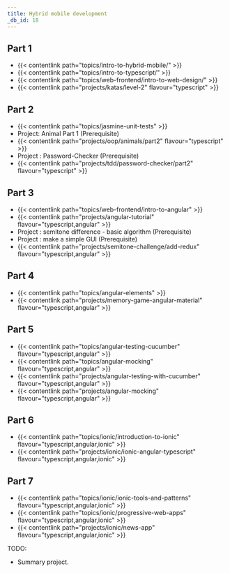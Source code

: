 ```yaml
---
title: Hybrid mobile development
_db_id: 18
---
```


## Part 1

- {{< contentlink path="topics/intro-to-hybrid-mobile/" >}}
- {{< contentlink path="topics/intro-to-typescript/" >}}
- {{< contentlink path="topics/web-frontend/intro-to-web-design/" >}}
- {{< contentlink path="projects/katas/level-2" flavour="typescript" >}}

## Part 2

- {{< contentlink path="topics/jasmine-unit-tests" >}}
- Project: Animal Part 1 (Prerequisite)
- {{< contentlink path="projects/oop/animals/part2" flavour="typescript" >}}
- Project : Password-Checker (Prerequisite)
- {{< contentlink path="projects/tdd/password-checker/part2" flavour="typescript" >}}

## Part 3

- {{< contentlink path="topics/web-frontend/intro-to-angular" >}}
- {{< contentlink path="projects/angular-tutorial" flavour="typescript,angular" >}}
- Project : semitone difference - basic algorithm (Prerequisite)
- Project : make a simple GUI (Prerequisite)
- {{< contentlink path="projects/semitone-challenge/add-redux" flavour="typescript,angular" >}}

## Part 4

- {{< contentlink path="topics/angular-elements" >}}
- {{< contentlink path="projects/memory-game-angular-material" flavour="typescript,angular" >}}

## Part 5

- {{< contentlink path="topics/angular-testing-cucumber" flavour="typescript,angular" >}}
- {{< contentlink path="topics/angular-mocking" flavour="typescript,angular" >}}
- {{< contentlink path="projects/angular-testing-with-cucumber" flavour="typescript,angular" >}}
- {{< contentlink path="projects/angular-mocking" flavour="typescript,angular" >}}

## Part 6

- {{< contentlink path="topics/ionic/introduction-to-ionic" flavour="typescript,angular,ionic" >}}
- {{< contentlink path="projects/ionic/ionic-angular-typescript" flavour="typescript,angular,ionic" >}}

## Part 7

- {{< contentlink path="topics/ionic/ionic-tools-and-patterns" flavour="typescript,angular,ionic" >}}
- {{< contentlink path="topics/ionic/progressive-web-apps" flavour="typescript,angular,ionic" >}}
- {{< contentlink path="projects/ionic/news-app" flavour="typescript,angular,ionic" >}}

TODO:

- Summary project.

